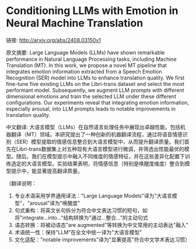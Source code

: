 # Conditioning LLMs with Emotion in Neural Machine Translation

链接: http://arxiv.org/abs/2408.03150v1

原文摘要:
Large Language Models (LLMs) have shown remarkable performance in Natural
Language Processing tasks, including Machine Translation (MT). In this work, we
propose a novel MT pipeline that integrates emotion information extracted from
a Speech Emotion Recognition (SER) model into LLMs to enhance translation
quality. We first fine-tune five existing LLMs on the Libri-trans dataset and
select the most performant model. Subsequently, we augment LLM prompts with
different dimensional emotions and train the selected LLM under these different
configurations. Our experiments reveal that integrating emotion information,
especially arousal, into LLM prompts leads to notable improvements in
translation quality.

中文翻译:
大语言模型（LLMs）在自然语言处理任务中展现出卓越性能，包括机器翻译（MT）领域。本研究提出了一种创新的机器翻译流程，通过将语音情感识别（SER）模型提取的情感信息整合到大语言模型中，从而提升翻译质量。我们首先在Libri-trans数据集上对五种现有大语言模型进行微调，并筛选出性能最优的模型。随后，我们在模型提示中融入不同维度的情感特征，并在这些差异化配置下训练选定的大语言模型。实验结果表明，将情感信息（特别是唤醒度维度）整合到模型提示中，能显著提高翻译质量。

（翻译说明：
1. 专业术语采用学界通用译法："Large Language Models"译为"大语言模型"，"arousal"译为"唤醒度"
2. 句式重构：将英文长句拆分为符合中文表达习惯的短句，如将"integrate...into..."结构转换为"通过...整合..."的主动句式
3. 语态转换：将被动语态"are augmented"等转换为中文常用的主动表达"融入"
4. 术语统一性：保持"LLM"在全文中统一译为"大语言模型"
5. 文化适配："notable improvements"译为"显著提高"符合中文学术表达习惯）
